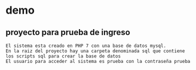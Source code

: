 # demo
## proyecto para prueba de ingreso
~~~
El sistema esta creado en PHP 7 con una base de datos mysql.
En la raiz del proyecto hay una carpeta denominada sql que contiene los scripts sql para crear la base de datos
El usuario para acceder al sistema es prueba con la contraseña prueba
~~~
